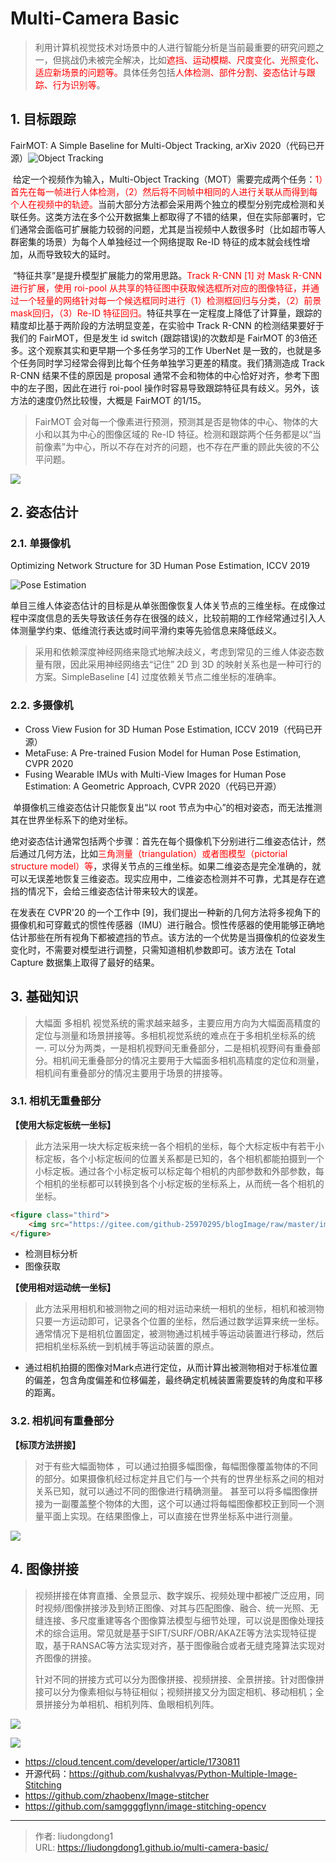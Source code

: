 # Multi-Camera Basic


> 利用计算机视觉技术对场景中的人进行智能分析是当前最重要的研究问题之一，但挑战仍未被完全解决，比如<font  color=red>遮挡、运动模糊、尺度变化、光照变化、适应新场景的问题等。</font>具体任务包括<font color=red>人体检测、部件分割、姿态估计与跟踪、行为识别等</font>。

## 1. 目标跟踪

FairMOT: A Simple Baseline for Multi-Object Tracking, arXiv 2020（代码已开源）![Object Tracking](C:/Users/dell/Pictures/%E5%9B%BE%E5%BA%8A/arduino-4916880__340.webp)

​        给定一个视频作为输入，Multi-Object Tracking（MOT）需要完成两个任务：<font color=red>1）首先在每一帧进行人体检测，（2）然后将不同帧中相同的人进行关联从而得到每个人在视频中的轨迹。</font>当前大部分方法都会采用两个独立的模型分别完成检测和关联任务。这类方法在多个公开数据集上都取得了不错的结果，但在实际部署时，它们通常会面临可扩展能力较弱的问题，尤其是当视频中人数很多时（比如超市等人群密集的场景）为每个人单独经过一个网络提取 Re-ID 特征的成本就会线性增加，从而导致较大的延时。

​        “特征共享”是提升模型扩展能力的常用思路。<font color=red>Track R-CNN [1] 对 Mask R-CNN 进行扩展，使用 roi-pool 从共享的特征图中获取候选框所对应的图像特征，并通过一个轻量的网络针对每一个候选框同时进行（1）检测框回归与分类，（2）前景 mask回归，（3）Re-ID 特征回归。</font>特征共享在一定程度上降低了计算量，跟踪的精度却比基于两阶段的方法明显变差，在实验中 Track R-CNN 的检测结果要好于我们的 FairMOT，但是发生 id switch (跟踪错误)的次数却是 FairMOT 的3倍还多。这个观察其实和更早期一个多任务学习的工作 UberNet 是一致的，也就是多个任务同时学习经常会得到比每个任务单独学习更差的精度。我们猜测造成 Track R-CNN 结果不佳的原因是 proposal 通常不会和物体的中心恰好对齐，参考下图中的左子图，因此在进行 roi-pool 操作时容易导致跟踪特征具有歧义。另外，该方法的速度仍然比较慢，大概是 FairMOT 的1/15。

> FairMOT 会对每一个像素进行预测，预测其是否是物体的中心、物体的大小和以其为中心的图像区域的 Re-ID 特征。检测和跟踪两个任务都是以“当前像素”为中心，所以不存在对齐的问题，也不存在严重的顾此失彼的不公平问题。

![](https://gitee.com/github-25970295/blogImage/raw/master/img/image-20200630080422531.png)

## 2. 姿态估计

### 2.1. 单摄像机

Optimizing Network Structure for 3D Human Pose Estimation, ICCV 2019

![Pose Estimation](https://gitee.com/github-25970295/blogImage/raw/master/img/微信图片_20200630080540.gif)

​		单目三维人体姿态估计的目标是从单张图像恢复人体关节点的三维坐标。在成像过程中深度信息的丢失导致该任务存在很强的歧义，比较前期的工作经常通过引入人体测量学约束、低维流行表达或时间平滑约束等先验信息来降低歧义。

> 采用和依赖深度神经网络来隐式地解决歧义，考虑到常见的三维人体姿态数量有限，因此采用神经网络去“记住” 2D 到 3D 的映射关系也是一种可行的方案。SimpleBaseline [4] 过度依赖关节点二维坐标的准确率。

### 2.2. 多摄像机

- Cross View Fusion for 3D Human Pose Estimation, ICCV 2019（代码已开源）
- MetaFuse: A Pre-trained Fusion Model for Human Pose Estimation, CVPR 2020
- Fusing Wearable IMUs with Multi-View Images for Human Pose Estimation: A Geometric Approach, CVPR 2020（代码已开源）

​		单摄像机三维姿态估计只能恢复出“以 root 节点为中心”的相对姿态，而无法推测其在世界坐标系下的绝对坐标。

​		 绝对姿态估计通常包括两个步骤：首先在每个摄像机下分别进行二维姿态估计，然后通过几何方法，比如<font color=red>三角测量（triangulation）或者图模型（pictorial structure model）等</font>，求得关节点的三维坐标。如果二维姿态是完全准确的，就可以无误差地恢复三维姿态。现实应用中，二维姿态检测并不可靠，尤其是存在遮挡的情况下，会给三维姿态估计带来较大的误差。

在发表在 CVPR'20 的一个工作中 [9]，我们提出一种新的几何方法将多视角下的摄像机和可穿戴式的惯性传感器（IMU）进行融合。惯性传感器的使用能够正确地估计那些在所有视角下都被遮挡的节点。该方法的一个优势是当摄像机的位姿发生变化时，不需要对模型进行调整，只需知道相机参数即可。该方法在 Total Capture 数据集上取得了最好的结果。

## 3. 基础知识

> 大幅面 多相机 视觉系统的需求越来越多，主要应用方向为大幅面高精度的定位与测量和场景拼接等。多相机视觉系统的难点在于多相机坐标系的统一. 可以分为两类，一是相机视野间无重叠部分，二是相机视野间有重叠部分。相机间无重叠部分的情况主要用于大幅面多相机高精度的定位和测量，相机间有重叠部分的情况主要用于场景的拼接等。

### 3.1. 相机无重叠部分

**【使用大标定板统一坐标】**

> 此方法采用一块大标定板来统一各个相机的坐标，每个大标定板中有若干小标定板，各个小标定板间的位置关系都是已知的，各个相机都能拍摄到一个小标定板。通过各个小标定板可以标定每个相机的内部参数和外部参数，每个相机的坐标都可以转换到各个小标定板的坐标系上，从而统一各个相机的坐标。 

```html
<figure class="third">
    <img src="https://gitee.com/github-25970295/blogImage/raw/master/img/image-20200630103514026.png" width="200" alt="相机在各个位置拍摄Mark图像，通过图像处理方法得到Mark坐标"/><img src="https://gitee.com/github-25970295/blogImage/raw/master/img/image-20200630103433760.png" width="200" alt="单个标定板"/>
</figure>
```

- 检测目标分析
- 图像获取

**【使用相对运动统一坐标】**

> 此方法采用相机和被测物之间的相对运动来统一相机的坐标，相机和被测物只要一方运动即可，记录各个位置的坐标，然后通过数学运算来统一坐标。通常情况下是相机位置固定，被测物通过机械手等运动装置进行移动，然后把相机坐标系统一到机械手等运动装置的原点。 

- 通过相机拍摄的图像对Mark点进行定位，从而计算出被测物相对于标准位置的偏差，包含角度偏差和位移偏差，最终确定机械装置需要旋转的角度和平移的距离。

### 3.2. 相机间有重叠部分

**【标顶方法拼接】**

> 对于有些大幅面物体 ，可以通过拍摄多幅图像，每幅图像覆盖物体的不同的部分。如果摄像机经过标定并且它们与一个共有的世界坐标系之间的相对关系已知，就可以通过不同的图像进行精确测量。 甚至可以将多幅图像拼接为一副覆盖整个物体的大图，这个可以通过将每幅图像都校正到同一个测量平面上实现。在结果图像上，可以直接在世界坐标系中进行测量。

![](https://gitee.com/github-25970295/blogImage/raw/master/img/image-20200630110059490.png)

## 4. 图像拼接

> 视频拼接在体育直播、全景显示、数字娱乐、视频处理中都被广泛应用，同时视频/图像拼接涉及到矫正图像、对其与匹配图像、融合、统一光照、无缝连接、多尺度重建等各个图像算法模型与细节处理，可以说是图像处理技术的综合运用。常见就是基于SIFT/SURF/OBR/AKAZE等方法实现特征提取，基于RANSAC等方法实现对齐，基于图像融合或者无缝克隆算法实现对齐图像的拼接。
>
> 针对不同的拼接方式可以分为图像拼接、视频拼接、全景拼接。针对图像拼接可以分为像素相似与特征相似；视频拼接又分为固定相机、移动相机；全景拼接分为单相机、相机列阵、鱼眼相机列阵。

![](https://gitee.com/github-25970295/blogImage/raw/master/img/image-20210204080156421.png)

![](https://gitee.com/github-25970295/blogImage/raw/master/img/image-20210204080428186.png)



- https://cloud.tencent.com/developer/article/1730811
- 开源代码：https://github.com/kushalvyas/Python-Multiple-Image-Stitching
- https://github.com/zhaobenx/Image-stitcher
- https://github.com/samggggflynn/image-stitching-opencv



---

> 作者: liudongdong1  
> URL: https://liudongdong1.github.io/multi-camera-basic/  

